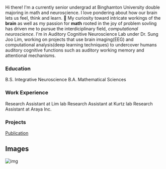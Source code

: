 Hi there! I'm a currently senior undergrad at Binghamton University double majoring in math and neuroscience. I love pondering about how our brain lets us feel, think and learn. :brain: My curiosity toward intricate workings of the **brain** as well as my passion for **math** rooted in the joy of problem sovling has driven me to pursue the interdiciplinary field, _computational neuroscience_. I'm in Auditory Cognitive Neuroscience Lab under Dr. Sung Joo Lim, working on projects that use brain imaging(EEG) and computational analysis(deep learning techniques) to undercover humans auditory cognitive functions such as auditory working memory and attentional mechanisms.

### Education
B.S. Integrative Neuroscience
B.A. Mathematical Sciences

### Work Experience
Research Assistant at Lim lab
Research Assistant at Kurtz lab
Research Assistant at Araya Inc.

### Projects
[Publication](link)

## Images
![img](/assets/img/)
